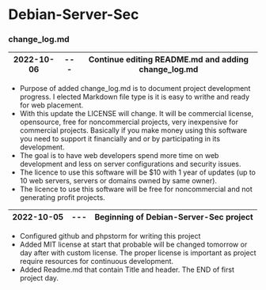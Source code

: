 # Debian-Server-Sec
### change_log.md


| 2022-10-06 | --- | Continue editing README.md and adding change_log.md |
|------------|-----|-----------------------------------------------------|
- Purpose of added change_log.md is to document project development progress. I elected Markdown file type is it is easy to writhe and ready for web placement.
- With this update the LICENSE will change. It will be commercial license, opensource, free for noncommercial projects, very inexpensive for commercial projects. Basically if you make money using this software you need to support it financially and or by participating in its development.
- The goal is to have web developers spend more time on web development and less on server configurations and security issues.
- The licence to use this software will be $10 with 1 year of updates (up to 10 web servers, servers or domains owned by same owner).
- The licence to use this software will be free for noncommercial and not generating profit projects.
 

| 2022-10-05 | --- | Beginning of Debian-Server-Sec project |
|------------|-----|----------------------------------------|
- Configured github and phpstorm for writing this project
- Added MIT license at start that probable will be changed tomorrow or day after with custom license. The proper license is important as project require resources for continuous development.
- Added Readme.md that contain Title and header.
The END of first project day.
